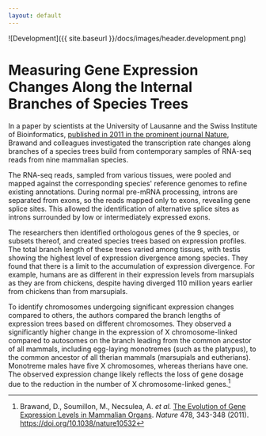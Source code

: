 ```yaml
---
layout: default
---
```


![Development]({{ site.baseurl }}/docs/images/header.development.png)

# Measuring Gene Expression Changes Along the Internal Branches of Species Trees

In a paper by scientists at the University of Lausanne and the Swiss Institute of Bioinformatics, [published in 2011 in the prominent journal Nature](https://doi.org/10.1038/nature10532), Brawand and colleagues investigated the transcription rate changes along branches of a species trees build from contemporary samples of RNA-seq reads from nine mammalian species.

The RNA-seq reads, sampled from various tissues, were pooled and mapped against the corresponding species' reference genomes to refine existing annotations. During normal pre-mRNA processing, introns are separated from exons, so the reads mapped only to exons, revealing gene splice sites. This allowed the identification of alternative splice sites as introns surrounded by low or intermediately expressed exons.

The researchers then identified orthologous genes of the 9 species, or subsets thereof, and created species trees based on expression profiles. The total branch length of these trees varied among tissues, with testis showing the highest level of expression divergence among species. They found that there is a limit to the accumulation of expression divergence. For example, humans are as different in their expression levels from marsupials as they are from chickens, despite having diverged 110 million years earlier from chickens than from marsupials.

To identify chromosomes undergoing significant expression changes compared to others, the authors compared the branch lengths of expression trees based on different chromosomes. They observed a significantly higher change in the expression of X chromosome-linked compared to autosomes on the branch leading from the common ancestor of all mammals, including egg-laying monotremes (such as the platypus), to the common ancestor of all therian mammals (marsupials and eutherians). Monotreme males have five X chromosomes, whereas therians have one. The observed expression change likely reflects the loss of gene dosage due to the reduction in the number of X chromosome-linked genes.[^1]


[^1]: Brawand, D., Soumillon, M., Necsulea, A. *et al.* [The Evolution of Gene Expression Levels in Mammalian Organs](https://doi.org/10.1038/nature10532). *Nature* 478, 343-348 (2011). https://doi.org/10.1038/nature10532









